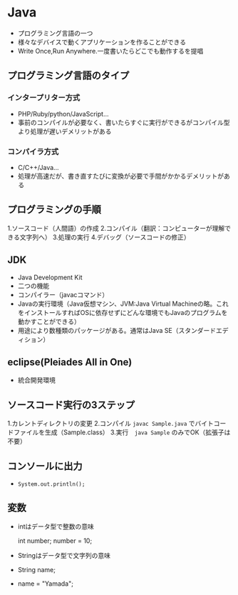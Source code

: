# Java
- プログラミング言語の一つ
- 様々なデバイスで動くアプリケーションを作ることができる
- Write Once,Run Anywhere.一度書いたらどこでも動作するを提唱

## プログラミング言語のタイプ
### インタープリター方式
- PHP/Ruby/python/JavaScript...
- 事前のコンパイルが必要なく、書いたらすぐに実行ができるがコンパイル型より処理が遅いデメリットがある

### コンパイラ方式
- C/C++/Java...
- 処理が高速だが、書き直すたびに変換が必要で手間がかかるデメリットがある

## プログラミングの手順
1.ソースコード（人間語）の作成
2.コンパイル（翻訳：コンピューターが理解できる文字列へ）
3.処理の実行
4.デバッグ（ソースコードの修正）

## JDK
- Java Development Kit
- 二つの機能
- コンパイラー（javacコマンド）
- Javaの実行環境（Java仮想マシン、JVM:Java Virtual Machineの略。これをインストールすればOSに依存せずにどんな環境でもJavaのプログラムを動かすことができる）
- 用途により数種類のパッケージがある。通常はJava SE（スタンダードエディション）

## eclipse(Pleiades All in One)
- 統合開発環境

## ソースコード実行の3ステップ
1.カレントディレクトリの変更
2.コンパイル `javac Sample.java` でバイトコードファイルを生成（Sample.class）
3.実行　`java Sample` のみでOK（拡張子は不要）


## コンソールに出力
- `System.out.println();`

## 変数
- intはデータ型で整数の意味
  
  int number;
  number = 10;

- Stringはデータ型で文字列の意味
- String name;
- name = "Yamada";
